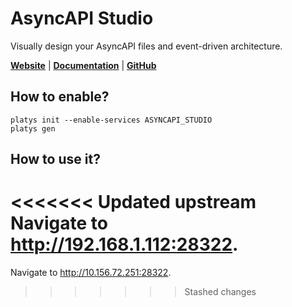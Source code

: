 # AsyncAPI Studio

Visually design your AsyncAPI files and event-driven architecture. 

**[Website](https://www.asyncapi.com/)** | **[Documentation](https://www.asyncapi.com/docs/guides/validate)** | **[GitHub](https://github.com/asyncapi/studio)**

## How to enable?

```
platys init --enable-services ASYNCAPI_STUDIO
platys gen
```

## How to use it?

<<<<<<< Updated upstream
Navigate to <http://192.168.1.112:28322>.
=======
Navigate to <http://10.156.72.251:28322>.
>>>>>>> Stashed changes
